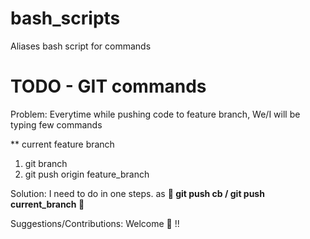 # bash_scripts
Aliases bash script for commands


# TODO - GIT commands

Problem: Everytime while pushing code to feature branch, We/I will be typing few commands

** current feature branch
1. git branch
2. git push origin feature_branch

Solution: I need to do in one steps. as **:star2: git push cb / git push current_branch  :star2:**


Suggestions/Contributions: Welcome :pray: !!
